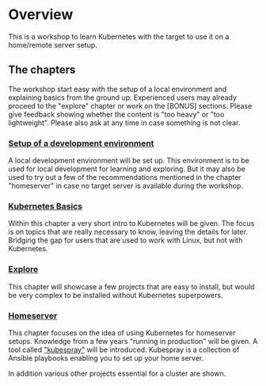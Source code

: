 # Overview

This is a workshop to learn Kubernetes with the target to use it on a home/remote server setup.

## The chapters

The workshop start easy with the setup of a local environment and explaining basics from the ground up. Experienced users may already proceed to the "explore" chapter or work on the [BONUS] sections. Please give feedback showing whether the content is "too heavy" or "too lightweight". Please also ask at any time in case something is not clear.

### [Setup of a development environment](./setup/overview.md)

A local development environment will be set up. This environment is to be used for local development for learning and exploring. But it may also be used to try out a few of the recommendations mentioned in the chapter "homeserver" in case no target server is available during the workshop.

### [Kubernetes Basics](./basics/overview.md)

Within this chapter a very short intro to Kubernetes will be given. The focus is on topics that are really necessary to know, leaving the details for later. Bridging the gap for users that are used to work with Linux, but not with Kubernetes.

### [Explore](./explore/overview.md)

This chapter will showcase a few projects that are easy to install, but would be very complex to be installed without Kubernetes superpowers.

### [Homeserver](./homeserver/overview.md)

This chapter focuses on the idea of using Kubernetes for homeserver setups. Knowledge from a few years "running in production" will be given. A tool called ["kubespray"](https://github.com/kubernetes-sigs/kubespray) will be introduced. Kubespray is a collection of Ansible playbooks enabling you to set up your home server.

In addition various other projects essential for a cluster are shown.
